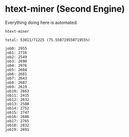 # htext-miner (Second Engine)

Everything doing here is automated.

```
htext-miner

total: 53811/71225 (75.55071955071955%)

job0: 2955
job1: 2716
job2: 2549
job3: 2690
job4: 2976
job5: 2604
job6: 2681
job7: 2643
job8: 2607
job9: 2619
job10: 2663
job11: 2415
job12: 2632
job13: 2588
job14: 2752
job15: 2747
job16: 2686
job17: 2765
job18: 2832
job19: 2691
```
